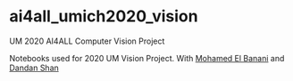 # ai4all_umich2020_vision
UM 2020 AI4ALL Computer Vision Project 

Notebooks used for 2020 UM Vision Project. With [Mohamed El Banani](https://github.com/mbanani) and [Dandan Shan](https://github.com/ddshan)

